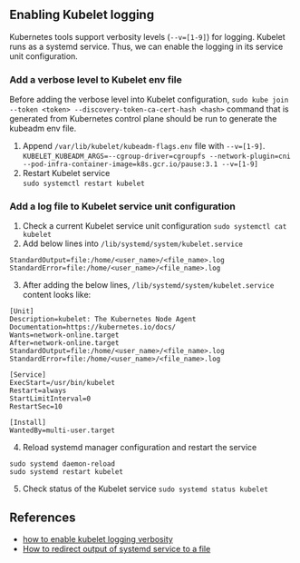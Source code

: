 ## Enabling Kubelet logging

Kubernetes tools support verbosity levels (`--v=[1-9]`) for logging. Kubelet runs as a systemd service. Thus, we can enable the logging in its service unit configuration.

### Add a verbose level to Kubelet env file

Before adding the verbose level into Kubelet configuration, `sudo kube join --token <token> --discovery-token-ca-cert-hash <hash>` command that is generated from Kubernetes control plane should be run to generate the kubeadm env file.   

1. Append `/var/lib/kubelet/kubeadm-flags.env` file with `--v=[1-9]`.
`KUBELET_KUBEADM_ARGS=--cgroup-driver=cgroupfs --network-plugin=cni --pod-infra-container-image=k8s.gcr.io/pause:3.1 --v=[1-9]`   
2. Restart Kubelet service   
`sudo systemctl restart kubelet`   

### Add a log file to Kubelet service unit configuration

1. Check a current Kubelet service unit configuration
`sudo systemctl cat kubelet`   
2. Add below lines into `/lib/systemd/system/kubelet.service`
```
StandardOutput=file:/home/<user_name>/<file_name>.log
StandardError=file:/home/<user_name>/<file_name>.log
```
3. After adding the below lines, `/lib/systemd/system/kubelet.service` content looks like:   
```
[Unit]
Description=kubelet: The Kubernetes Node Agent
Documentation=https://kubernetes.io/docs/
Wants=network-online.target
After=network-online.target
StandardOutput=file:/home/<user_name>/<file_name>.log
StandardError=file:/home/<user_name>/<file_name>.log

[Service]
ExecStart=/usr/bin/kubelet
Restart=always
StartLimitInterval=0
RestartSec=10

[Install]
WantedBy=multi-user.target
```   
4. Reload systemd manager configuration and restart the service
```
sudo systemd daemon-reload
sudo systemd restart kubelet
```
5. Check status of the Kubelet service
`sudo systemd status kubelet`   

## References

* [how to enable kubelet logging verbosity](https://stackoverflow.com/questions/55739315/how-to-enable-kubelet-logging-verbosity)   
* [How to redirect output of systemd service to a file](https://stackoverflow.com/questions/37585758/how-to-redirect-output-of-systemd-service-to-a-file)

